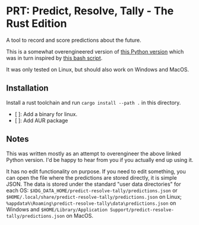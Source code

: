 # PRT: Predict, Resolve, Tally - The Rust Edition

A tool to record and score predictions about the future.

This is a somewhat overengineered version of [this Python version](https://github.com/Joern314/predict_resolve_tally) which was in turn inspired by [this bash script](https://github.com/NunoSempere/PredictResolveTally).

It was only tested on Linux, but should also work on Windows and MacOS.

## Installation
Install a rust toolchain and run `cargo install --path .` in this directory. 

- [ ]: Add a binary for linux.
- [ ]: Add AUR package

## Notes
This was written mostly as an attempt to overengineer the above linked Python version. I'd be happy to hear from you if you actually end up using it. 

It has no edit functionality on purpose. 
If you need to edit something, you can open the file where the predictions are stored directly, it is simple JSON. 
The data is stored under the standard "user data directories" for each OS: `$XDG_DATA_HOME/predict-resolve-tally/predictions.json` or `$HOME/.local/share/predict-resolve-tally/predictions.json` on Linux; `%appdata%\Roaming\predict-resolve-tally\data\predictions.json` on Windows and `$HOME/Library/Application Support/predict-resolve-tally/predictions.json` on MacOS.

